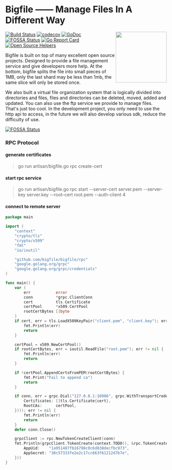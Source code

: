 # Bigfile —— Manage Files In A Different Way

<img align="right" width="159px" src="https://avatars3.githubusercontent.com/u/52916753">

[![Build Status](https://travis-ci.org/bigfile/bigfile.svg?branch=master)](https://travis-ci.org/bigfile/bigfile)
[![codecov](https://codecov.io/gh/bigfile/bigfile/branch/master/graph/badge.svg)](https://codecov.io/gh/bigfile/bigfile)
[![GoDoc](https://godoc.org/github.com/bigfile/bigfile?status.svg)](https://github.com/bigfile/bigfile)
[![FOSSA Status](https://app.fossa.io/api/projects/git%2Bgithub.com%2Fbigfile%2Fbigfile.svg?type=shield)](https://app.fossa.io/projects/git%2Bgithub.com%2Fbigfile%2Fbigfile?ref=badge_shield)
[![Go Report Card](https://goreportcard.com/badge/github.com/bigfile/bigfile)](https://goreportcard.com/report/github.com/bigfile/bigfile)
[![Open Source Helpers](https://www.codetriage.com/bigfile/bigfile/badges/users.svg)](https://www.codetriage.com/bigfile/bigfile)

Bigfile is built on top of many excellent open source projects. Designed to provide a file management service and give developers more help. At the bottom, bigfile splits the file into small pieces of 1MB, only the last shard may be less than 1mb, the same slice will only be stored once.

We also built a virtual file organization system that is logically divided into directories and files, files and directories can be deleted, moved, added and updated. You can also use the ftp service we provide to manage files. That's just too cool. In the development project, you only need to use the http api to access, in the future we will also develop various sdk, reduce the difficulty of use.


[![FOSSA Status](https://app.fossa.io/api/projects/git%2Bgithub.com%2Fbigfile%2Fbigfile.svg?type=large)](https://app.fossa.io/projects/git%2Bgithub.com%2Fbigfile%2Fbigfile?ref=badge_large)



### RPC Protocol

#### generate certificates

>  go run artisan/bigfile.go rpc create-cert

#### start rpc service

> go run artisan/bigfile.go rpc start --server-cert server.pem --server-key server.key --root-cert root.pem --auth-client 4

#### connect to remote server

```go
package main

import (
	"context"
	"crypto/tls"
	"crypto/x509"
	"fmt"
	"io/ioutil"

	"github.com/bigfile/bigfile/rpc"
	"google.golang.org/grpc"
	"google.golang.org/grpc/credentials"
)

func main() {
	var (
		err           error
		conn          *grpc.ClientConn
		cert          tls.Certificate
		certPool      *x509.CertPool
		rootCertBytes []byte
	)
	if cert, err = tls.LoadX509KeyPair("client.pem", "client.key"); err != nil {
		fmt.Println(err)
		return
	}

	certPool = x509.NewCertPool()
	if rootCertBytes, err = ioutil.ReadFile("root.pem"); err != nil {
		fmt.Println(err)
		return
	}

	if !certPool.AppendCertsFromPEM(rootCertBytes) {
		fmt.Print("Fail to append ca")
		return
	}

	if conn, err = grpc.Dial("127.0.0.1:10986", grpc.WithTransportCredentials(credentials.NewTLS(&tls.Config{
		Certificates: []tls.Certificate{cert},
		RootCAs:      certPool,
	}))); err != nil {
		fmt.Println(err)
		return
	}
	defer conn.Close()

	grpcClient := rpc.NewTokenCreateClient(conn)
	fmt.Println(grpcClient.TokenCreate(context.TODO(), &rpc.TokenCreateRequest{
		AppUid:    "1a951487fb16798c0c6d838decfbc973",
		AppSecret: "38c57333fe2e2c17cc663f61212d7b7e",
	}))
}
```
